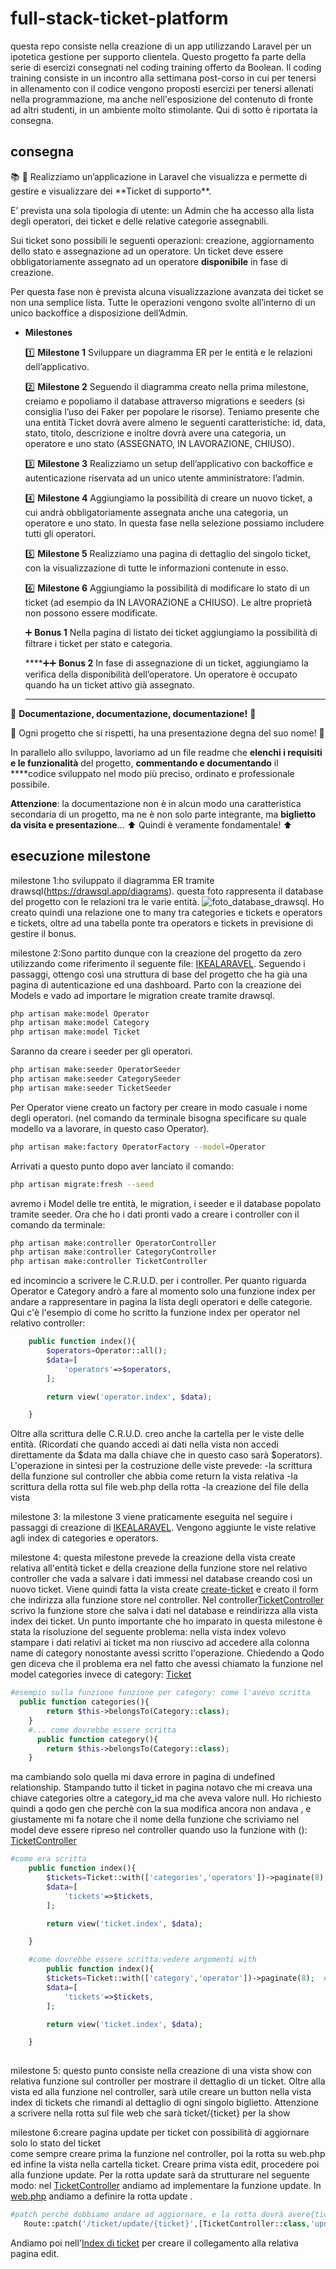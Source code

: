 # full-stack-ticket-platform
questa repo consiste nella creazione di un app utilizzando Laravel per un ipotetica gestione per supporto clientela.
Questo progetto fa parte della serie di esercizi consegnati nel coding training offerto da Boolean.
Il coding training consiste in un incontro alla settimana post-corso in cui per tenersi in allenamento con il codice vengono proposti esercizi per tenersi allenati nella programmazione, ma anche nell'esposizione del contenuto di fronte ad altri studenti, in un ambiente molto stimolante. 
Qui di sotto è riportata la consegna.   


## consegna
<aside>
📚 📑  
Realizziamo un’applicazione in Laravel che visualizza e permette di gestire e visualizzare dei **Ticket di supporto**.

E’ prevista una sola tipologia di utente: un Admin che ha accesso alla lista degli operatori, dei ticket e delle relative categorie assegnabili.

Sui ticket sono possibili le seguenti operazioni: creazione, aggiornamento dello stato e assegnazione ad un operatore. Un ticket deve essere obbligatoriamente assegnato ad un operatore **disponibile** in fase di creazione.

Per questa fase non è prevista alcuna visualizzazione avanzata dei ticket se non una semplice lista. Tutte le operazioni vengono svolte all’interno di un unico backoffice a disposizione dell’Admin.

- **Milestones**
    
    1️⃣ **Milestone 1**
    Sviluppare un diagramma ER per le entità e le relazioni dell’applicativo.
    
    2️⃣ **Milestone 2**
    Seguendo il diagramma creato nella prima milestone, creiamo e popoliamo il database attraverso migrations e seeders (si consiglia l’uso dei Faker per popolare le risorse).
    Teniamo presente che una entità Ticket dovrà avere almeno le seguenti caratteristiche: id, data, stato, titolo, descrizione e inoltre dovrà avere una categoria, un operatore e uno stato (ASSEGNATO, IN LAVORAZIONE, CHIUSO).
    
    3️⃣ **Milestone 3**
    Realizziamo un setup dell’applicativo con backoffice e autenticazione riservata ad un unico utente amministratore: l’admin.
    
    4️⃣ **Milestone 4**
    Aggiungiamo la possibilità di creare un nuovo ticket, a cui andrà obbligatoriamente assegnata anche una categoria, un operatore e uno stato. In questa fase nella selezione possiamo includere tutti gli operatori.
    
    5️⃣ **Milestone 5**
    Realizziamo una pagina di dettaglio del singolo ticket, con la visualizzazione di tutte le informazioni contenute in esso.
    
    6️⃣ **Milestone 6**
    Aggiungiamo la possibilità di modificare lo stato di un ticket (ad esempio da IN LAVORAZIONE a CHIUSO). Le altre proprietà non possono essere modificate.
    
    ➕ **Bonus 1**
    Nella pagina di listato dei ticket aggiungiamo la possibilità di filtrare i ticket per stato e categoria.
    
    ****➕➕ **Bonus 2**
    In fase di assegnazione di un ticket, aggiungiamo la verifica della disponibilità dell’operatore. Un operatore è occupato quando ha un ticket attivo già assegnato.
    ****
    

📃 **Documentazione, documentazione, documentazione!** 📃

👑 Ogni progetto che si rispetti, ha una presentazione degna del suo nome! 👑

In parallelo allo sviluppo, lavoriamo ad un file readme che **elenchi i requisiti e le funzionalità** del progetto, **commentando e documentando** il ****codice sviluppato nel modo più preciso, ordinato e professionale possibile.

**Attenzione**: la documentazione non è in alcun modo una caratteristica secondaria di un progetto, ma ne è non solo parte integrante, ma **biglietto da visita e presentazione**… 
⬆️ Quindi è veramente fondamentale! ⬆️

</aside>


## esecuzione milestone 

milestone 1:ho sviluppato il diagramma ER tramite drawsql(https://drawsql.app/diagrams).
questa foto rappresenta il database del progetto con le relazioni tra le varie entità.
![foto_database_drawsql](./drawSQL-image-export-2024-11-19.png).
Ho creato quindi una relazione one to many tra categories e tickets e operators e tickets, oltre ad una tabella ponte tra operators e tickets in previsione di gestire il bonus.


milestone 2:Sono partito dunque con la creazione del progetto da zero utilizzando come riferimento il seguente file:
[IKEALARAVEL](./IKEALARAVEL.MD).
Seguendo i passaggi, ottengo così una struttura di base del progetto che ha già una pagina di autenticazione ed una  dashboard.
Parto con la creazione dei Models e vado ad importare le migration create tramite drawsql.
```bash
php artisan make:model Operator
php artisan make:model Category
php artisan make:model Ticket
```
Saranno da creare i seeder per gli operatori.
```bash
php artisan make:seeder OperatorSeeder
php artisan make:seeder CategorySeeder
php artisan make:seeder TicketSeeder
```
Per Operator viene creato un factory per creare in modo casuale i nome degli operatori.
(nel comando da terminale bisogna specificare su quale modello va a lavorare, in questo caso Operator).
```bash
php artisan make:factory OperatorFactory --model=Operator
```
Arrivati a questo punto dopo aver lanciato il comando:
```bash
php artisan migrate:fresh --seed
```
avremo i Model delle tre entità, le migration, i seeder e il database popolato tramite seeder.
Ora che ho i dati pronti vado a creare i controller con il comando da terminale:
```bash
php artisan make:controller OperatorController
php artisan make:controller CategoryController
php artisan make:controller TicketController
```
ed incomincio a scrivere le C.R.U.D. per i controller.
Per quanto riguarda Operator e Category andrò a fare al momento solo una funzione index 
per andare a rappresentare in pagina la lista degli operatori e delle categorie.
Qui c'è l'esempio di come ho scritto la funzione index per operator nel relativo controller:

```php
    public function index(){
        $operators=Operator::all();
        $data=[
            'operators'=>$operators,
        ];

        return view('operator.index', $data);

    }
```
Oltre alla scrittura delle C.R.U.D. creo anche la cartella per le viste delle entità.
(Ricordati che quando accedi ai dati nella vista non accedi direttamente da $data ma dalla chiave che in questo caso sarà $operators). 
L'operazione in sintesi per la costruzione delle viste prevede:
-la scrittura della funzione sul controller che abbia come return la vista relativa
-la scrittura della rotta sul file web.php della rotta
-la creazione del file della vista 

milestone 3: la milestone 3 viene praticamente eseguita nel seguire i passaggi di creazione di [IKEALARAVEL](./IKEALARAVEL.MD).
Vengono aggiunte le viste relative agli index di categories e operators.

milestone 4:
questa milestone prevede la creazione della vista create relativa all'entità ticket e della creazione della funzione store 
nel relativo controller che vada a salvare i dati immessi nel database creando così un nuovo ticket.
Viene quindi fatta la vista create [create-ticket](./resources/views/ticket/create.blade.php) e creato il form che indirizza 
alla funzione store nel controller.
Nel controller[TicketController](./app/Http/Controllers/TicketController.php) scrivo la funzione store che salva i dati nel database e reindirizza alla vista index dei ticket.
Un punto importante che ho imparato in questa milestone è stata la risoluzione del seguente problema:
nella vista index volevo stampare i dati relativi ai ticket ma non riuscivo ad accedere alla colonna name di category nonostante avessi scritto l'operazione.
Chiedendo a Qodo gen diceva che il problema era nel fatto che avessi chiamato la funzione nel model categories invece di category:
[Ticket](./app/Models/Ticket.php)
```php
#esempio sulla funzione funzione per category: come l'avevo scritta 
  public function categories(){
        return $this->belongsTo(Category::class);
    } 
    #... come dovrebbe essere scritta 
      public function category(){
        return $this->belongsTo(Category::class);
    } 
```
ma cambiando solo quella mi dava errore in pagina di undefined relationship.
Stampando tutto il ticket in pagina notavo che mi creava una chiave categories oltre a category_id ma che aveva valore null.
Ho richiesto quindi a qodo gen che perchè con la sua modifica ancora non andava , e giustamente mi fa notare che il nome della funzione che scriviamo nel  model deve essere ripreso nel controller quando uso la funzione with ():
[TicketController](./app/Http/Controllers/TicketController.php)
```php
#come era scritta
    public function index(){
        $tickets=Ticket::with(['categories','operators'])->paginate(8);  #
        $data=[
            'tickets'=>$tickets,
        ];

        return view('ticket.index', $data);

    }

    #come dovrebbe essere scritta:vedere argomenti with
        public function index(){
        $tickets=Ticket::with(['category','operator'])->paginate(8);  #
        $data=[
            'tickets'=>$tickets,
        ];

        return view('ticket.index', $data);

    }
    

```
milestone 5: questo punto consiste nella creazione di una vista show con relativa funzione sul controller per mostrare il dettaglio di un ticket.
Oltre alla vista ed alla funzione nel controller, sarà utile creare un button nella vista index di tickets che rimandi al dettaglio di ogni singolo biglietto.
Attenzione a scrivere nella rotta sul file web che sarà ticket/{ticket} per la show

 milestone 6:creare pagina update per ticket con possibilità di aggiornare solo lo stato del ticket  
 come sempre creare prima la funzione nel controller, poi la rotta su web.php ed infine la vista nella cartella ticket.
 Creare prima vista edit, procedere poi alla funzione update.
 Per la rotta update sarà da strutturare nel seguente modo:
 nel [TicketController](./app/Http/Controllers/TicketController.php) andiamo ad implementare la funzione update.
 In  [web.php](./routes/web.php) andiamo a definire la rotta update .
 ```php
 #patch perchè dobbiamo andare ad aggiornare, e la rotta dovrà avere{ticket} per andare a definire il ticket da modificare 
    Route::patch('/ticket/update/{ticket}',[TicketController::class,'update'])->name('ticket.update');
 ```
Andiamo poi nell'[Index di ticket](./resources/views/ticket/index.blade.php) per creare il collegamento alla relativa pagina edit.